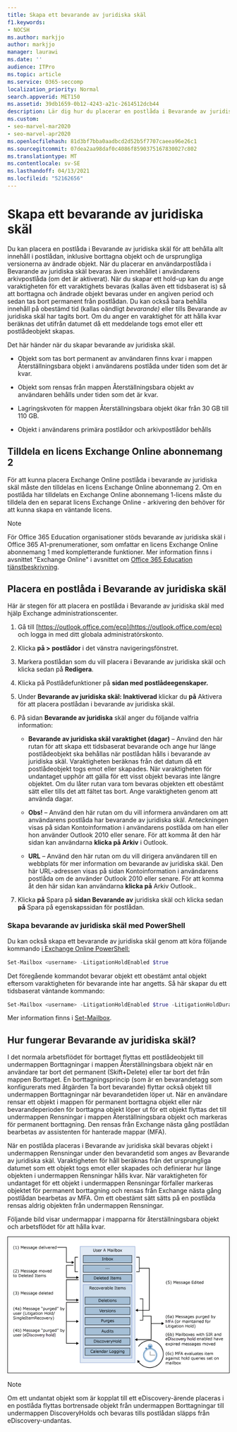```yaml
---
title: Skapa ett bevarande av juridiska skäl
f1.keywords:
- NOCSH
ms.author: markjjo
author: markjjo
manager: laurawi
ms.date: ''
audience: ITPro
ms.topic: article
ms.service: O365-seccomp
localization_priority: Normal
search.appverid: MET150
ms.assetid: 39db1659-0b12-4243-a21c-2614512dcb44
description: Lär dig hur du placerar en postlåda i Bevarande av juridiska skäl, bevarar allt innehåll i postlådan under en undersökning.
ms.custom:
- seo-marvel-mar2020
- seo-marvel-apr2020
ms.openlocfilehash: 81d3bf7bba0aadbcd2d52b5f7707caeea96e26c1
ms.sourcegitcommit: 07dea2aa98daf0c4086f8590375167830027c802
ms.translationtype: MT
ms.contentlocale: sv-SE
ms.lasthandoff: 04/13/2021
ms.locfileid: "52162656"
---
```

# <a name="create-a-litigation-hold"></a>Skapa ett bevarande av juridiska skäl

Du kan placera en postlåda i Bevarande av juridiska skäl för att behålla allt innehåll i postlådan, inklusive borttagna objekt och de ursprungliga versionerna av ändrade objekt. När du placerar en användarpostlåda i Bevarande av juridiska skäl bevaras även innehållet i användarens arkivpostlåda (om det är aktiverat). När du skapar ett hold-up kan du ange varaktigheten för ett varaktighets bevaras (kallas även ett tidsbaserat is) så att borttagna och ändrade objekt bevaras under en angiven period och sedan tas bort permanent från postlådan. Du kan också bara behålla innehåll på obestämd tid (kallas oändligt *bevarande)* eller tills Bevarande av juridiska skäl har tagits bort. Om du anger en varaktighet för att hålla kvar beräknas det utifrån datumet då ett meddelande togs emot eller ett postlådeobjekt skapas. 
  
Det här händer när du skapar bevarande av juridiska skäl.
  
- Objekt som tas bort permanent av användaren finns kvar i mappen Återställningsbara objekt i användarens postlåda under tiden som det är kvar.

- Objekt som rensas från mappen Återställningsbara objekt av användaren behålls under tiden som det är kvar.

- Lagringskvoten för mappen Återställningsbara objekt ökar från 30 GB till 110 GB.

- Objekt i användarens primära postlådor och arkivpostlådor behålls

## <a name="assign-an-exchange-online-plan-2-license"></a>Tilldela en licens Exchange Online abonnemang 2

För att kunna placera Exchange Online postlåda i bevarande av juridiska skäl måste den tilldelas en licens Exchange Online abonnemang 2. Om en postlåda har tilldelats en Exchange Online abonnemang 1-licens måste du tilldela den en separat licens Exchange Online - arkivering den behöver för att kunna skapa en väntande licens.

> [!NOTE]
> För Office 365 Education organisationer stöds bevarande av juridiska skäl i Office 365 A1-prenumerationer, som omfattar en licens Exchange Online abonnemang 1 med kompletterande funktioner. Mer information finns i avsnittet "Exchange Online" i avsnittet om [Office 365 Education tjänstbeskrivning](/office365/servicedescriptions/office-365-platform-service-description/office-365-education#exchange-online-features).

## <a name="place-a-mailbox-on-litigation-hold"></a>Placera en postlåda i Bevarande av juridiska skäl

Här är stegen för att placera en postlåda i Bevarande av juridiska skäl med hjälp Exchange administrationscenter.

1. Gå till [https://outlook.office.com/ecp](https://outlook.office.com/ecp) och logga in med ditt globala administratörskonto.

2. Klicka **på > postlådor** i det vänstra navigeringsfönstret.

3. Markera postlådan som du vill placera i Bevarande av juridiska skäl och klicka sedan på **Redigera**.

4. Klicka på Postlådefunktioner på **sidan med postlådeegenskaper.**
    
5. Under **Bevarande av juridiska skäl: Inaktiverad** klickar du **på** Aktivera för att placera postlådan i bevarande av juridiska skäl.
    
6. På sidan **Bevarande av juridiska** skäl anger du följande valfria information: 
    
    - **Bevarande av juridiska skäl varaktighet (dagar)** – Använd den här rutan för att skapa ett tidsbaserat bevarande och ange hur länge postlådeobjekt ska behållas när postlådan hålls i bevarande av juridiska skäl. Varaktigheten beräknas från det datum då ett postlådeobjekt togs emot eller skapades. När varaktigheten för undantaget upphör att gälla för ett visst objekt bevaras inte längre objektet. Om du låter rutan vara tom bevaras objekten ett obestämt sätt eller tills det att fältet tas bort. Ange varaktigheten genom att använda dagar.
    
    - **Obs!** – Använd den här rutan om du vill informera användaren om att användarens postlåda har bevarande av juridiska skäl. Anteckningen visas på sidan Kontoinformation i användarens postlåda om han eller hon använder Outlook 2010 eller senare. För att komma åt den här sidan kan användarna **klicka på Arkiv** i Outlook.
    
    - **URL** – Använd den här rutan om du vill dirigera användaren till en webbplats för mer information om bevarande av juridiska skäl. Den här URL-adressen visas på sidan Kontoinformation i användarens postlåda om de använder Outlook 2010 eller senare. För att komma åt den här sidan kan användarna **klicka på** Arkiv Outlook..

7. Klicka **på** Spara på **sidan Bevarande av** juridiska skäl och klicka sedan **på** Spara på egenskapssidan för postlådan.

### <a name="create-a-litigation-hold-using-powershell"></a>Skapa bevarande av juridiska skäl med PowerShell

Du kan också skapa ett bevarande av juridiska skäl genom att köra följande kommando [i Exchange Online PowerShell:](/powershell/exchange/connect-to-exchange-online-powershell)

```powershell
Set-Mailbox <username> -LitigationHoldEnabled $true
```

Det föregående kommandot bevarar objekt ett obestämt antal objekt eftersom varaktigheten för bevarande inte har angetts. Så här skapar du ett tidsbaserat väntande kommando:

```powershell
Set-Mailbox <username> -LitigationHoldEnabled $true -LitigationHoldDuration <number of days>
```

Mer information finns i [Set-Mailbox](/powershell/module/exchange/set-mailbox).

## <a name="how-does-litigation-hold-work"></a>Hur fungerar Bevarande av juridiska skäl?

I det normala arbetsflödet för borttaget flyttas ett postlådeobjekt till undermappen Borttagningar i mappen Återställningsbara objekt när en användare tar bort det permanent (Skift+Delete) eller tar bort det från mappen Borttaget. En borttagningsprincip (som är en bevarandetagg som konfigurerats med åtgärden Ta bort bevarande) flyttar också objekt till undermappen Borttagningar när bevarandetiden löper ut. När en användare rensar ett objekt i mappen för permanent borttagna objekt eller när bevarandeperioden för borttagna objekt löper ut för ett objekt flyttas det till undermappen Rensningar i mappen Återställningsbara objekt och markeras för permanent borttagning. Den rensas från Exchange nästa gång postlådan bearbetas av assistenten för hanterade mappar (MFA).

När en postlåda placeras i Bevarande av juridiska skäl bevaras objekt i undermappen Rensningar under den bevarandetid som anges av Bevarande av juridiska skäl. Varaktigheten för håll beräknas från det ursprungliga datumet som ett objekt togs emot eller skapades och definierar hur länge objekten i undermappen Rensningar hålls kvar. När varaktigheten för undantaget för ett objekt i undermappen Rensningar förfaller markeras objektet för permanent borttagning och rensas från Exchange nästa gång postlådan bearbetas av MFA. Om ett obestämt sätt sätts på en postlåda rensas aldrig objekten från undermappen Rensningar.

Följande bild visar undermappar i mapparna för återställningsbara objekt och arbetsflödet för att hålla kvar.

![Livscykel för bevarande av juridiska skäl](../media/LitigationHoldLifeCycle.png)

> [!NOTE]
> Om ett undantat objekt som är kopplat till ett eDiscovery-ärende placeras i en postlåda flyttas bortrensade objekt från undermappen Borttagningar till undermappen DiscoveryHolds och bevaras tills postlådan släpps från eDiscovery-undantas.

